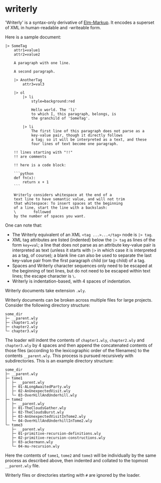 # writerly

'Writerly' is a syntax-only derivative of [Elm-Markup](https://github.com/mdgriffith/elm-markup). It encodes a superset of XML in human-readable and -writeable form.

Here is a sample document:

```
|> SomeTag
    attr1=value1
    attr2=value2

    A paragraph with one line.

    A second paragraph.

    |> AnotherTag
        attr3=val3

    |> ol
        |> li
            style=background:red

            Hello world. The 'li'
            to which I, this paragraph, belongs, is
            the granchild of 'SomeTag'.

        |> li
            The first line of this paragraph does not parse as a
            key-value pair, though it directly follows
            a tag; so it will be interpreted as a text, and these
            four lines of text become one paragraph.

    !! lines starting with "!!"
    !! are comments

    !! here is a code block:

    ```python
    def fn(x):
        return x + 1
    ```

    Writerly considers whitespace at the end of a
    text line to have semantic value, and will not trim
    that whitespace: To insert spaces at the beginning
    of a line, start the line with a backslash:
    \        followed
    by the number of spaces you want.
```

One can note that:

- The Writerly equivalent of an XML `<tag ...>...</tag>` node is `|> tag`.
- XML tag attributes are listed (indented) below the `|> tag` as lines of the form `key=val`; a line that does not parse as an attribute key-value pair is interpreted as text (unless it starts with `|>` in which case it is interpreted as a tag, of course); a blank line can also be used to separate the last key-value pair from the first paragraph child (or tag child) of a tag.
- Spaces and Writerly character sequences only need to be escaped at the beginning of text lines, but do not need to be escaped within text lines; the escape character is `\`.
- Writerly is indentation-based, with 4 spaces of indentation.

Writerly documents take extension `.wly`.

Writerly documents can be broken across multiple files for large projects. Consider the following directory structure:

```
some_dir
├─ __parent.wly
├─ chapter1.wly
├─ chapter2.wly
└─ chapter3.wly
```

The loader will indent the contents of `chapter1.wly`, `chapter2.wly` and `chapter3.wly` 
by 4 spaces and then append the concatenated contents of those files (according to the lexicographic order
of the filenames) to the contents `__parent.wly`. This process is pursued recursively with subdirectories.
This is an example directory structure:

```
some_dir
├─ __parent.wly
├─ tome1
│  ├─ __parent.wly
│  ├─ 01-ALongAwaitedParty.wly
│  ├─ 02-AnUnexpectedVisit.wly
│  └─ 03-OverHillAndUnderhill.wly
├─ tome2
│  ├─ __parent.wly
│  ├─ 01-TheCloudsGather.wly
│  ├─ 02-TheCloudsBurst.wly
│  ├─ 03-AnUnexpectedVisitInTome2.wly
│  └─ 04-OverHillAndUnderhillInTome2.wly
└─ tome3
   ├─ __parent.wly
   ├─ 01-primitive-recursion-definitions.wly
   ├─ 02-primitive-recursion-constructions.wly
   ├─ 03-ackermann.wly
   └─ 04-mu-recursion.wly
```

Here the contents of `tome1`, `tome2` and `tome3` will be individually by the same process as described above,
then indented and collated to the topmost `__parent.wly` file.

Writerly files or directories starting with `#` are ignored by the loader.
